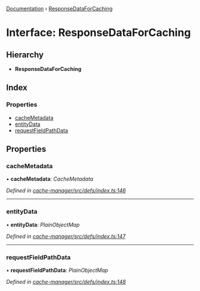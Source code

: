 [Documentation](../README.md) › [ResponseDataForCaching](responsedataforcaching.md)

# Interface: ResponseDataForCaching

## Hierarchy

* **ResponseDataForCaching**

## Index

### Properties

* [cacheMetadata](responsedataforcaching.md#cachemetadata)
* [entityData](responsedataforcaching.md#entitydata)
* [requestFieldPathData](responsedataforcaching.md#requestfieldpathdata)

## Properties

###  cacheMetadata

• **cacheMetadata**: *CacheMetadata*

*Defined in [cache-manager/src/defs/index.ts:146](https://github.com/badbatch/graphql-box/blob/4b3e24f/packages/cache-manager/src/defs/index.ts#L146)*

___

###  entityData

• **entityData**: *PlainObjectMap*

*Defined in [cache-manager/src/defs/index.ts:147](https://github.com/badbatch/graphql-box/blob/4b3e24f/packages/cache-manager/src/defs/index.ts#L147)*

___

###  requestFieldPathData

• **requestFieldPathData**: *PlainObjectMap*

*Defined in [cache-manager/src/defs/index.ts:148](https://github.com/badbatch/graphql-box/blob/4b3e24f/packages/cache-manager/src/defs/index.ts#L148)*
